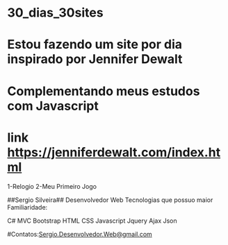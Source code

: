 # 30_dias_30sites

# Estou fazendo um site por dia inspirado por Jennifer Dewalt
# Complementando meus estudos com Javascript
# link https://jenniferdewalt.com/index.html

1-Relogio
2-Meu Primeiro Jogo

##Sergio Silveira##
Desenvolvedor Web 
Tecnologias que possuo maior Familiaridade:

C#
MVC
Bootstrap
HTML
CSS
Javascript
Jquery
Ajax 
Json

#Contatos:Sergio.Desenvolvedor.Web@gmail.com
